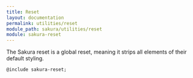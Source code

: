 ```yaml
---
title: Reset
layout: documentation
permalink: utilities/reset
module_path: sakura/utilities/reset
module: sakura-reset
---
```


The Sakura reset is a global reset, meaning it strips all elements of their
default styling.

```
@include sakura-reset;
```
